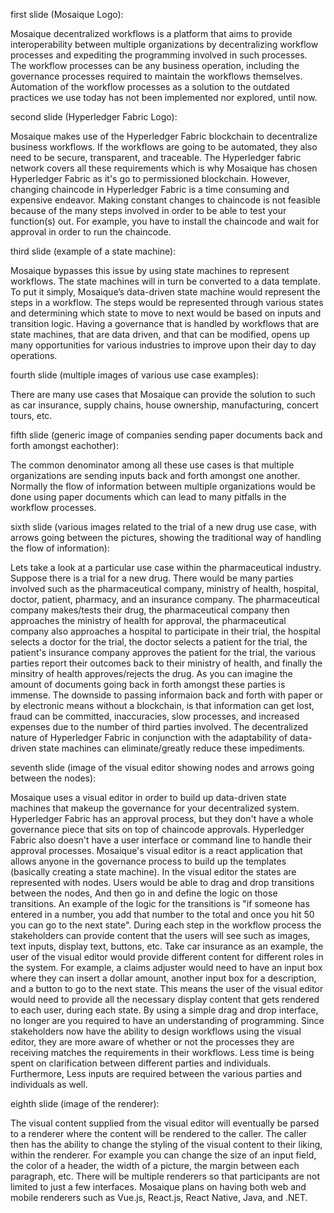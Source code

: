 first slide (Mosaique Logo):

Mosaique decentralized workflows is a platform that aims to provide interoperability between multiple organizations by decentralizing workflow processes and expediting the programming involved in such processes.
The workflow processes can be any business operation, including the governance processes required to maintain the workflows themselves. Automation of the workflow processes as a solution to the outdated practices we use today has not been implemented nor explored, until now.

second slide (Hyperledger Fabric Logo):

Mosaique makes use of the Hyperledger Fabric blockchain to decentralize business workflows. If the workflows are going to be automated, they also need to be secure, transparent, and traceable. The Hyperledger fabric network covers all these requirements which is why Mosaique has chosen Hyperledger Fabric as it's go to permissioned blockchain.
However, changing chaincode in Hyperledger Fabric is a time consuming and expensive endeavor. Making constant changes to chaincode is not feasible because of the many steps involved in order to be able to test your function(s) out. For example, you have to install the chaincode and wait for approval in order to run the chaincode.

third slide (example of a state machine):

Mosaique bypasses this issue by using state machines to represent workflows. The state machines will in turn be converted to a data template. To put it simply, Mosaique’s data-driven state machine would represent the steps in a workflow. The steps would be represented through various states and determining which state to move to next would be based on inputs and transition logic.
Having a governance that is handled by workflows that are state machines, that are data driven, and that can be modified, opens up many opportunities for various industries to improve upon their day to day operations.

fourth slide (multiple images of various use case examples):

There are many use cases that Mosaique can provide the solution to such as car insurance, supply chains, house ownership, manufacturing, concert tours, etc.

fifth slide (generic image of companies sending paper documents back and forth amongst eachother):

The common denominator among all these use cases is that multiple organizations are sending inputs back and forth amongst one another. Normally the flow of information between multiple organizations would be done using paper documents which can lead to many pitfalls in the workflow processes.

sixth slide (various images related to the trial of a new drug use case, with arrows going between the pictures, showing the traditional way of handling the flow of information):

Lets take a look at a particular use case within the pharmaceutical industry. Suppose there is a trial for a new drug. There would be many parties involved such as the pharmaceutical company, ministry of health, hospital, doctor, patient, pharmacy, and an insurance company.
The pharmaceutical company makes/tests their drug, the pharmaceutical company then approaches the ministry of health for approval, the pharmaceutical company also approaches a hospital to participate in their trial, the hospital selects a doctor for the trial, the doctor selects a patient for the trial, the patient's insurance company approves the patient for the trial, the various parties report their outcomes back to their ministry of health, and finally the minsitry of health approves/rejects the drug.
As you can imagine the amount of documents going back in forth amongst these parties is immense. The downside to passing informaion back and forth with paper or by electronic means without a blockchain, is that information can get lost, fraud can be committed, inaccuracies, slow processes, and increased expenses due to the number of third parties involved.
The decentralized nature of Hyperledger Fabric in conjunction with the adaptability of data-driven state machines can eliminate/greatly reduce these impediments.

seventh slide (image of the visual editor showing nodes and arrows going between the nodes):

Mosaique uses a visual editor in order to build up data-driven state machines that makeup the governance for your decentralized system. Hyperledger Fabric has an approval process, but they don't have a whole governance piece that sits on top of chaincode approvals. Hyperledger Fabric also doesn't have a user interface or command line to handle their approval processes.
Mosaique's visual editor is a react application that allows anyone in the governance process to build up the templates (basically creating a state machine). In the visual editor the states are represented with nodes. Users would be able to drag and drop transitions between the nodes, And then go in and define the logic on those transitions.
An example of the logic for the transitions is "if someone has entered in a number, you add that number to the total and once you hit 50 you can go to the next state". During each step in the workflow process the stakeholders can provide content that the users will see such as images, text inputs, display text, buttons, etc.
Take car insurance as an example, the user of the visual editor would provide different content for different roles in the system. For example, a claims adjuster would need to have an input box where they can insert a dollar amount, another input box for a description, and a button to go to the next state. This means the user of the visual editor would need to provide all the necessary display content that gets rendered to each user, during each state.
By using a simple drag and drop interface, no longer are you required to have an understanding of programming. Since stakeholders now have the ability to design workflows using the visual editor, they are more aware of whether or not the processes they are receiving matches the requirements in their workflows. Less time is being spent on clarification between different parties and individuals.
Furthermore, Less inputs are required between the various parties and individuals as well.

eighth slide (image of the renderer):

The visual content supplied from the visual editor will eventually be parsed to a renderer where the content will be rendered to the caller. The caller then has the ability to change the styling of the visual content to their liking, within the renderer. For example you can change the size of an input field, the color of a header, the width of a picture, the margin between each paragraph, etc.
There will be multiple renderers so that participants are not limited to just a few interfaces. Mosaique plans on having both web and mobile renderers such as Vue.js, React.js, React Native, Java, and .NET.
